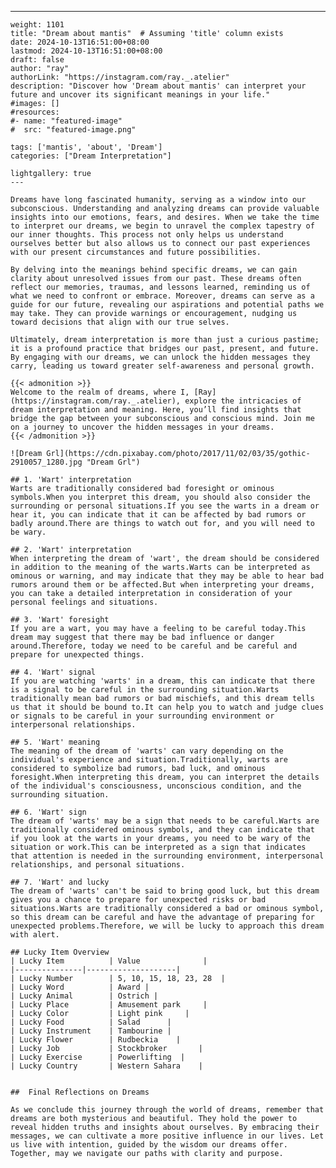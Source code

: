 ---
    weight: 1101
    title: "Dream about mantis"  # Assuming 'title' column exists
    date: 2024-10-13T16:51:00+08:00
    lastmod: 2024-10-13T16:51:00+08:00
    draft: false
    author: "ray"
    authorLink: "https://instagram.com/ray._.atelier"
    description: "Discover how 'Dream about mantis' can interpret your future and uncover its significant meanings in your life."
    #images: []
    #resources:
    #- name: "featured-image"
    #  src: "featured-image.png"
    
    tags: ['mantis', 'about', 'Dream']
    categories: ["Dream Interpretation"]
    
    lightgallery: true
    ---
    
    Dreams have long fascinated humanity, serving as a window into our subconscious. Understanding and analyzing dreams can provide valuable insights into our emotions, fears, and desires. When we take the time to interpret our dreams, we begin to unravel the complex tapestry of our inner thoughts. This process not only helps us understand ourselves better but also allows us to connect our past experiences with our present circumstances and future possibilities.
    
    By delving into the meanings behind specific dreams, we can gain clarity about unresolved issues from our past. These dreams often reflect our memories, traumas, and lessons learned, reminding us of what we need to confront or embrace. Moreover, dreams can serve as a guide for our future, revealing our aspirations and potential paths we may take. They can provide warnings or encouragement, nudging us toward decisions that align with our true selves.
    
    Ultimately, dream interpretation is more than just a curious pastime; it is a profound practice that bridges our past, present, and future. By engaging with our dreams, we can unlock the hidden messages they carry, leading us toward greater self-awareness and personal growth.
    
    {{< admonition >}}
    Welcome to the realm of dreams, where I, [Ray](https://instagram.com/ray._.atelier), explore the intricacies of dream interpretation and meaning. Here, you’ll find insights that bridge the gap between your subconscious and conscious mind. Join me on a journey to uncover the hidden messages in your dreams.
    {{< /admonition >}}
    
    ![Dream Grl](https://cdn.pixabay.com/photo/2017/11/02/03/35/gothic-2910057_1280.jpg "Dream Grl")
    
    ## 1. 'Wart' interpretation
    Warts are traditionally considered bad foresight or ominous symbols.When you interpret this dream, you should also consider the surrounding or personal situations.If you see the warts in a dream or hear it, you can indicate that it can be affected by bad rumors or badly around.There are things to watch out for, and you will need to be wary.
    
    ## 2. 'Wart' interpretation
    When interpreting the dream of 'wart', the dream should be considered in addition to the meaning of the warts.Warts can be interpreted as ominous or warning, and may indicate that they may be able to hear bad rumors around them or be affected.But when interpreting your dreams, you can take a detailed interpretation in consideration of your personal feelings and situations.
    
    ## 3. 'Wart' foresight
    If you are a wart, you may have a feeling to be careful today.This dream may suggest that there may be bad influence or danger around.Therefore, today we need to be careful and be careful and prepare for unexpected things.
    
    ## 4. 'Wart' signal
    If you are watching 'warts' in a dream, this can indicate that there is a signal to be careful in the surrounding situation.Warts traditionally mean bad rumors or bad mischiefs, and this dream tells us that it should be bound to.It can help you to watch and judge clues or signals to be careful in your surrounding environment or interpersonal relationships.
    
    ## 5. 'Wart' meaning
    The meaning of the dream of 'warts' can vary depending on the individual's experience and situation.Traditionally, warts are considered to symbolize bad rumors, bad luck, and ominous foresight.When interpreting this dream, you can interpret the details of the individual's consciousness, unconscious condition, and the surrounding situation.
    
    ## 6. 'Wart' sign
    The dream of 'warts' may be a sign that needs to be careful.Warts are traditionally considered ominous symbols, and they can indicate that if you look at the warts in your dreams, you need to be wary of the situation or work.This can be interpreted as a sign that indicates that attention is needed in the surrounding environment, interpersonal relationships, and personal situations.
    
    ## 7. 'Wart' and lucky
    The dream of 'warts' can't be said to bring good luck, but this dream gives you a chance to prepare for unexpected risks or bad situations.Warts are traditionally considered a bad or ominous symbol, so this dream can be careful and have the advantage of preparing for unexpected problems.Therefore, we will be lucky to approach this dream with alert.
    
    ## Lucky Item Overview
    | Lucky Item          | Value              |
    |---------------|--------------------|
    | Lucky Number        | 5, 10, 15, 18, 23, 28  |
    | Lucky Word          | Award |
    | Lucky Animal        | Ostrich |
    | Lucky Place         | Amusement park     |
    | Lucky Color         | Light pink     |
    | Lucky Food          | Salad      |
    | Lucky Instrument    | Tambourine |
    | Lucky Flower        | Rudbeckia    |
    | Lucky Job           | Stockbroker       |
    | Lucky Exercise      | Powerlifting  |
    | Lucky Country       | Western Sahara    |
    
    
    ##  Final Reflections on Dreams
    
    As we conclude this journey through the world of dreams, remember that dreams are both mysterious and beautiful. They hold the power to reveal hidden truths and insights about ourselves. By embracing their messages, we can cultivate a more positive influence in our lives. Let us live with intention, guided by the wisdom our dreams offer. Together, may we navigate our paths with clarity and purpose.
    